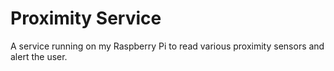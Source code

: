 # Proximity Service
A service running on my Raspberry Pi to read various proximity sensors and alert the user.